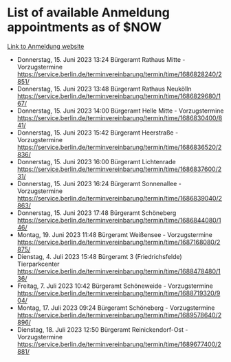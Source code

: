 # List of available Anmeldung appointments as of $NOW
[Link to Anmeldung website](https://service.berlin.de/terminvereinbarung/termin/tag.php?termin=1&anliegen[]=120686&dienstleisterlist=122210,122217,327316,122219,327312,122227,327314,122231,327346,122243,327348,122254,122252,329742,122260,329745,122262,329748,122271,327278,122273,327274,122277,327276,330436,122280,327294,122282,327290,122284,327292,122291,327270,122285,327266,122286,327264,122296,327268,150230,329760,122297,327286,122294,327284,122312,329763,122314,329775,122304,327330,122311,327334,122309,327332,317869,122281,327352,122279,329772,122283,122276,327324,122274,327326,122267,329766,122246,327318,122251,327320,122257,327322,122208,327298,122226,327300&herkunft=http%3A%2F%2Fservice.berlin.de%2Fdienstleistung%2F120686%2F)
- Donnerstag, 15. Juni 2023 13:24 Bürgeramt Rathaus Mitte - Vorzugstermine https://service.berlin.de/terminvereinbarung/termin/time/1686828240/2851/
- Donnerstag, 15. Juni 2023 13:48 Bürgeramt Rathaus Neukölln https://service.berlin.de/terminvereinbarung/termin/time/1686829680/167/
- Donnerstag, 15. Juni 2023 14:00 Bürgeramt Helle Mitte - Vorzugstermine https://service.berlin.de/terminvereinbarung/termin/time/1686830400/841/
- Donnerstag, 15. Juni 2023 15:42 Bürgeramt Heerstraße - Vorzugstermine https://service.berlin.de/terminvereinbarung/termin/time/1686836520/2836/
- Donnerstag, 15. Juni 2023 16:00 Bürgeramt Lichtenrade https://service.berlin.de/terminvereinbarung/termin/time/1686837600/231/
- Donnerstag, 15. Juni 2023 16:24 Bürgeramt Sonnenallee - Vorzugstermine https://service.berlin.de/terminvereinbarung/termin/time/1686839040/2863/
- Donnerstag, 15. Juni 2023 17:48 Bürgeramt Schöneberg https://service.berlin.de/terminvereinbarung/termin/time/1686844080/146/
- Montag, 19. Juni 2023 11:48 Bürgeramt Weißensee - Vorzugstermine https://service.berlin.de/terminvereinbarung/termin/time/1687168080/2875/
- Dienstag, 4. Juli 2023 15:48 Bürgeramt 3 (Friedrichsfelde) Tierparkcenter https://service.berlin.de/terminvereinbarung/termin/time/1688478480/136/
- Freitag, 7. Juli 2023 10:42 Bürgeramt Schöneweide - Vorzugstermine https://service.berlin.de/terminvereinbarung/termin/time/1688719320/904/
- Montag, 17. Juli 2023 09:24 Bürgeramt Schöneberg - Vorzugstermine https://service.berlin.de/terminvereinbarung/termin/time/1689578640/2896/
- Dienstag, 18. Juli 2023 12:50 Bürgeramt Reinickendorf-Ost - Vorzugstermine https://service.berlin.de/terminvereinbarung/termin/time/1689677400/2881/
